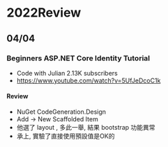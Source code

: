 # 2022Review

## 04/04
### Beginners ASP.NET Core Identity Tutorial
- Code with Julian 2.13K subscribers
- https://www.youtube.com/watch?v=5UfJeDcoC1k
#### Review
- NuGet CodeGeneration.Design
- Add -> New Scaffolded Item
- 他選了 layout , 多此一舉, 結果 bootstrap 功能異常
- 承上, 實驗了直接使用預設值是OK的
